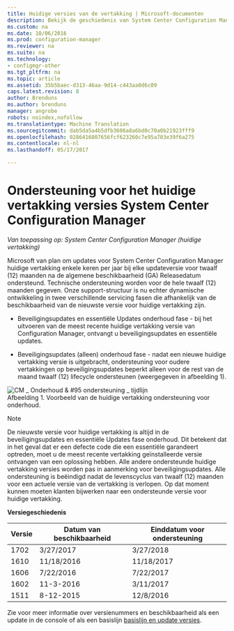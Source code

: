 ```yaml
---
title: Huidige versies van de vertakking | Microsoft-documenten
description: Bekijk de geschiedenis van System Center Configuration Manager en meer informatie over de fasen geboden.
ms.custom: na
ms.date: 10/06/2016
ms.prod: configuration-manager
ms.reviewer: na
ms.suite: na
ms.technology:
- configmgr-other
ms.tgt_pltfrm: na
ms.topic: article
ms.assetid: 35b5baec-d313-46aa-9d14-c443aa0d6c09
caps.latest.revision: 8
author: Brenduns
ms.author: brenduns
manager: angrobe
robots: noindex,nofollow
ms.translationtype: Machine Translation
ms.sourcegitcommit: dab5da5a4b5dfb3606a8a6bd0c70a0b21923fff9
ms.openlocfilehash: 0286416807656fcf623260c7e95a703e39f6a275
ms.contentlocale: nl-nl
ms.lasthandoff: 05/17/2017

---
```

# <a name="support-for-system-center-configuration-manager-current-branch-versions"></a>Ondersteuning voor het huidige vertakking versies System Center Configuration Manager

*Van toepassing op: System Center Configuration Manager (huidige vertakking)*

Microsoft van plan om updates voor System Center Configuration Manager huidige vertakking enkele keren per jaar bij elke updateversie voor twaalf (12) maanden na de algemene beschikbaarheid (GA) Releasedatum ondersteund. Technische ondersteuning worden voor de hele twaalf (12) maanden gegeven. Onze support-structuur is nu echter dynamische ontwikkeling in twee verschillende servicing fasen die afhankelijk van de beschikbaarheid van de nieuwste versie voor huidige vertakking zijn.  

-   Beveiligingsupdates en essentiële Updates onderhoud fase - bij het uitvoeren van de meest recente huidige vertakking versie van Configuration Manager, ontvangt u beveiligingsupdates en essentiële updates.  

-   Beveiligingsupdates (alleen) onderhoud fase - nadat een nieuwe huidige vertakking versie is uitgebracht, ondersteuning voor oudere vertakkingen op beveiligingsupdates beperkt alleen voor de rest van de maand twaalf (12) lifecycle ondersteunen (weergegeven in afbeelding 1).  

 ![CM &#95; Onderhoud & #95 ondersteuning &#95; tijdlijn](../../../core/servers/manage/media/CM_Servicing_support_timeline.png "CM_Servicing_support_timeline")  
Afbeelding 1. Voorbeeld van de huidige vertakking ondersteuning voor onderhoud.

> [!NOTE]  
>  De nieuwste versie voor huidige vertakking is altijd in de beveiligingsupdates en essentiële Updates fase onderhoud. Dit betekent dat in het geval dat er een defecte code die een essentiële garandeert optreden, moet u de meest recente vertakking geïnstalleerde versie ontvangen van een oplossing hebben. Alle andere ondersteunde huidige vertakking versies worden pas in aanmerking voor beveiligingsupdates. Alle ondersteuning is beëindigd nadat de levenscyclus van twaalf (12) maanden voor een actuele versie van de vertakking is verlopen. Op dat moment kunnen moeten klanten bijwerken naar een ondersteunde versie voor huidige vertakking.  

 **Versiegeschiedenis**  

|Versie|Datum van beschikbaarheid|Einddatum voor ondersteuning|  
|-------------|-----------------------|----------------------|  
|1702|3/27/2017|3/27/2018|
|1610|11/18/2016|11/18/2017|
|1606|7/22/2016|7/22/2017|
|1602|11-3-2016|3/11/2017|
|1511|8-12-2015|12/8/2016|  




Zie voor meer informatie over versienummers en beschikbaarheid als een update in de console of als een basislijn [basislijn en update versies](/sccm/core/servers/manage/updates#a-namebkmkbaselinesa-baseline-and-update-versions).

